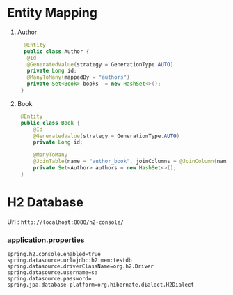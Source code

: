 # Entity Mapping
1. Author
   ```java
     @Entity  
     public class Author {  
      @Id  
      @GeneratedValue(strategy = GenerationType.AUTO)  
      private Long id;  
      @ManyToMany(mappedBy = "authors")  
      private Set<Book> books  = new HashSet<>();  
    }
   ```
2. Book
   ```java
    @Entity
    public class Book {
        @Id
        @GeneratedValue(strategy = GenerationType.AUTO)
        private Long id;

        @ManyToMany
        @JoinTable(name = "author_book", joinColumns = @JoinColumn(name = "book_id"), inverseJoinColumns = @JoinColumn(name = "author_id"))
        private Set<Author> authors = new HashSet<>();
    }
   ```
# H2 Database
Url : `http://localhost:8080/h2-console/` 
### application.properties
```properties
spring.h2.console.enabled=true
spring.datasource.url=jdbc:h2:mem:testdb
spring.datasource.driverClassName=org.h2.Driver
spring.datasource.username=sa
spring.datasource.password=
spring.jpa.database-platform=org.hibernate.dialect.H2Dialect

```